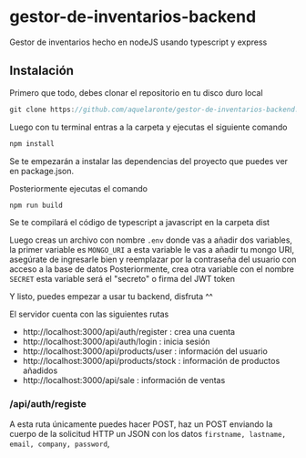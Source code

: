# gestor-de-inventarios-backend

Gestor de inventarios hecho en nodeJS usando typescript y express

## Instalación

Primero que todo, debes clonar el repositorio en tu disco duro local
```javascript
git clone https://github.com/aquelaronte/gestor-de-inventarios-backend.git
```

Luego con tu terminal entras a la carpeta y ejecutas el siguiente comando
```javascript
npm install
```
Se te empezarán a instalar las dependencias del proyecto que puedes ver en package.json.

Posteriormente ejecutas el comando
```javascript
npm run build
```

Se te compilará el código de typescript a javascript en la carpeta dist

Luego creas un archivo con nombre `.env` donde vas a añadir dos variables, la primer variable es `MONGO_URI` a esta variable le vas a añadir tu mongo URI, asegúrate de ingresarle bien y reemplazar <password> por la contraseña del usuario con acceso a la base de datos
Posteriormente, crea otra variable con el nombre `SECRET` esta variable será el "secreto" o firma del JWT token
  
Y listo, puedes empezar a usar tu backend, disfruta ^^

  
  
El servidor cuenta con las siguientes rutas

 - http://localhost:3000/api/auth/register : crea una cuenta
 - http://localhost:3000/api/auth/login : inicia sesión
 - http://localhost:3000/api/products/user : información del usuario
 - http://localhost:3000/api/products/stock : información de productos añadidos
 - http://localhost:3000/api/sale : información de ventas

### /api/auth/registe
  A esta ruta únicamente puedes hacer POST, haz un POST enviando la cuerpo de la solicitud HTTP un JSON con los datos `firstname, lastname, email, company, password`,
